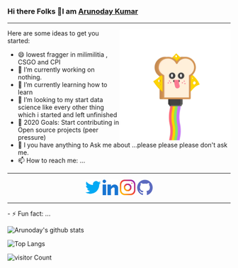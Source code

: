 ### Hi there Folks 👋I am [Arunoday Kumar](https://nirala69.github.io/sample/)
<hr>

<img src="AmazingImpishGerenuk-size_restricted.gif" width="250" align='right'>

Here are some ideas to get you started:
- 😄 lowest fragger in milimilitia , CSGO and CPI
- 🔭 I’m currently working on nothing.
- 🌱 I’m currently learning how to learn
- 👯 I’m looking to my start data science like every other thing which i started and left unfinished 
- 🥅 2020 Goals: Start contributing in Open source projects (peer pressure)
- 💬 I you have anything to Ask me about ...please please please don't ask me.
- 📫 How to reach me: ...

<hr>
<p align="center">
    <a href="" alt="Twitter"><img width="35px" src="twitter.png"></a>
    <a href="" alt="Linkedin"><img width="35px" src="linkedin.png"></a>
    <a href="" alt="Instagram"><img width="35px" src="instagram.png"></a>
    <a href="" alt="GitHub"><img width="35px" src="github.png"></a>
   

  </p>

<hr>
- ⚡ Fun fact: ...


![Arunoday's github stats](https://github-readme-stats.vercel.app/api?username=nirala69&show_icons=true&theme=radical)

![Top Langs](https://github-readme-stats.vercel.app/api/top-langs/?username=nirala69)

![visitor Count](https://visitor-badge.laobi.icu/badge?page_id=nirala69.nirala69)


